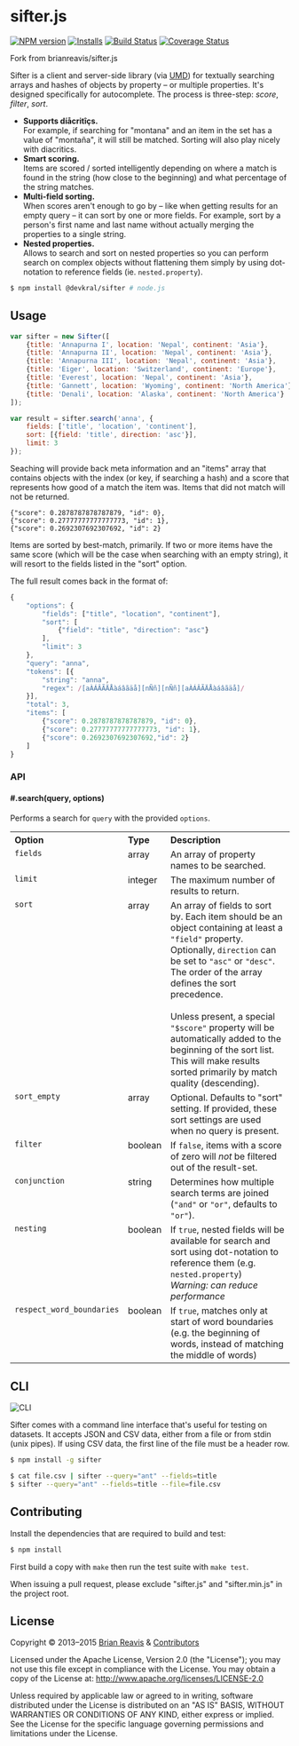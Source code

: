 # sifter.js
[![NPM version](http://img.shields.io/npm/v/@devkral/sifter.svg?style=flat)](https://www.npmjs.org/package/@devkral/sifter)
[![Installs](http://img.shields.io/npm/dm/@devkral/sifter.svg?style=flat)](https://www.npmjs.org/package/@devkral/sifter)
[![Build Status](https://travis-ci.com/devkral/sifter.js.svg)](https://travis-ci.com/devkral/sifter.js)
[![Coverage Status](http://img.shields.io/coveralls/devkral/sifter.js/master.svg?style=flat)](https://coveralls.io/r/devkral/sifter.js)

Fork from brianreavis/sifter.js

Sifter is a client and server-side library (via [UMD](https://github.com/umdjs/umd)) for textually searching arrays and hashes of objects by property – or multiple properties. It's designed specifically for autocomplete. The process is three-step: *score*, *filter*, *sort*.

* **Supports díåcritîçs.**<br>For example, if searching for "montana" and an item in the set has a value of "montaña", it will still be matched. Sorting will also play nicely with diacritics.
* **Smart scoring.**<br>Items are scored / sorted intelligently depending on where a match is found in the string (how close to the beginning) and what percentage of the string matches.
* **Multi-field sorting.**<br>When scores aren't enough to go by – like when getting results for an empty query – it can sort by one or more fields. For example, sort by a person's first name and last name without actually merging the properties to a single string.
* **Nested properties.**<br>Allows to search and sort on nested properties so you can perform search on complex objects without flattening them simply by using dot-notation to reference fields (ie. `nested.property`).

```sh
$ npm install @devkral/sifter # node.js
```

## Usage

```js
var sifter = new Sifter([
	{title: 'Annapurna I', location: 'Nepal', continent: 'Asia'},
	{title: 'Annapurna II', location: 'Nepal', continent: 'Asia'},
	{title: 'Annapurna III', location: 'Nepal', continent: 'Asia'},
	{title: 'Eiger', location: 'Switzerland', continent: 'Europe'},
	{title: 'Everest', location: 'Nepal', continent: 'Asia'},
	{title: 'Gannett', location: 'Wyoming', continent: 'North America'},
	{title: 'Denali', location: 'Alaska', continent: 'North America'}
]);

var result = sifter.search('anna', {
	fields: ['title', 'location', 'continent'],
	sort: [{field: 'title', direction: 'asc'}],
	limit: 3
});
```

Seaching will provide back meta information and an "items" array that contains objects with the index (or key, if searching a hash) and a score that represents how good of a match the item was. Items that did not match will not be returned.

```
{"score": 0.2878787878787879, "id": 0},
{"score": 0.27777777777777773, "id": 1},
{"score": 0.2692307692307692, "id": 2}
```

Items are sorted by best-match, primarily. If two or more items have the same score (which will be the case when searching with an empty string), it will resort to the fields listed in the "sort" option.

The full result comes back in the format of:

```js
{
	"options": {
		"fields": ["title", "location", "continent"],
		"sort": [
			{"field": "title", "direction": "asc"}
		],
		"limit": 3
	},
	"query": "anna",
	"tokens": [{
		"string": "anna",
		"regex": /[aÀÁÂÃÄÅàáâãäå][nÑñ][nÑñ][aÀÁÂÃÄÅàáâãäå]/
	}],
	"total": 3,
	"items": [
		{"score": 0.2878787878787879, "id": 0},
		{"score": 0.27777777777777773, "id": 1},
		{"score": 0.2692307692307692,"id": 2}
	]
}
```

### API

#### #.search(query, options)

Performs a search for `query` with the provided `options`.

<table width="100%">
	<tr>
		<th align="left">Option</th>
		<th align="left">Type</th>
		<th align="left" width="100%">Description</th>
	</tr>
	<tr>
		<td valign="top"><code>fields</code></td>
		<td valign="top">array</td>
		<td valign="top">An array of property names to be searched.</td>
	</tr>
	<tr>
		<td valign="top"><code>limit</code></td>
		<td valign="top">integer</td>
		<td valign="top">The maximum number of results to return.</td>
	</tr>
	<tr>
		<td valign="top"><code>sort</code></td>
		<td valign="top">array</td>
		<td valign="top">An array of fields to sort by. Each item should be an object containing at least a <code>"field"</code> property. Optionally, <code>direction</code> can be set to <code>"asc"</code> or <code>"desc"</code>. The order of the array defines the sort precedence.<br><br>Unless present, a special <code>"$score"</code> property will be automatically added to the beginning of the sort list. This will make results sorted primarily by match quality (descending).</td>
	</tr>
	<tr>
		<td valign="top"><code>sort_empty</code></td>
		<td valign="top">array</td>
		<td valign="top">Optional. Defaults to "sort" setting. If provided, these sort settings are used when no query is present.</td>
	</tr>
	<tr>
		<td valign="top"><code>filter</code></td>
		<td valign="top">boolean</td>
		<td valign="top">If <code>false</code>, items with a score of zero will <em>not</em> be filtered out of the result-set.</td>
	</tr>
	<tr>
		<td valign="top"><code>conjunction</code></td>
		<td valign="top">string</td>
		<td valign="top">Determines how multiple search terms are joined (<code>"and"</code> or <code>"or"</code>, defaults to <code>"or"</code>).</td>
	</tr>
	<tr>
		<td valign="top"><code>nesting</code></td>
		<td valign="top">boolean</td>
		<td valign="top">If <code>true</code>, nested fields will be available for search and sort using dot-notation to reference them (e.g. <code>nested.property</code>)<br><em>Warning: can reduce performance</em></td>
	</tr>
	<tr>
		<td valign="top"><code>respect_word_boundaries</code></td>
		<td valign="top">boolean</td>
		<td valign="top">If <code>true</code>, matches only at start of word boundaries (e.g. the beginning of words, instead of matching the middle of words)</td>
	</tr>
</table>

## CLI

![CLI](http://i.imgur.com/fSQBnWZ.png)

Sifter comes with a command line interface that's useful for testing on datasets. It accepts JSON and CSV data, either from a file or from stdin (unix pipes). If using CSV data, the first line of the file must be a header row.
```sh
$ npm install -g sifter
```

```sh
$ cat file.csv | sifter --query="ant" --fields=title
$ sifter --query="ant" --fields=title --file=file.csv
```

## Contributing

Install the dependencies that are required to build and test:

```sh
$ npm install
```

First build a copy with `make` then run the test suite with `make test`.

When issuing a pull request, please exclude "sifter.js" and "sifter.min.js" in the project root.

## License

Copyright &copy; 2013–2015 [Brian Reavis](http://twitter.com/brianreavis) & [Contributors](https://github.com/brianreavis/sifter.js/graphs/contributors)

Licensed under the Apache License, Version 2.0 (the "License"); you may not use this file except in compliance with the License. You may obtain a copy of the License at: http://www.apache.org/licenses/LICENSE-2.0

Unless required by applicable law or agreed to in writing, software distributed under the License is distributed on an "AS IS" BASIS, WITHOUT WARRANTIES OR CONDITIONS OF ANY KIND, either express or implied. See the License for the specific language governing permissions and limitations under the License.

